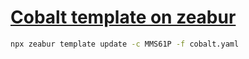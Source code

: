 # [Cobalt template on zeabur](https://zeabur.com/templates/MMS61P)

```sh
npx zeabur template update -c MMS61P -f cobalt.yaml
```
